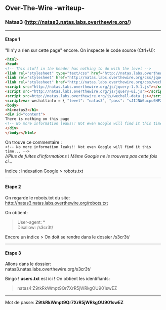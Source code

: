 ## Over-The-Wire -writeup-
### Natas3 (http://natas3.natas.labs.overthewire.org/)

---
#### Etape 1

"Il n'y a rien sur cette page" encore. On inspecte le code source (Ctrl+U):

```html
<html>
<head>
<!-- This stuff in the header has nothing to do with the level -->
<link rel="stylesheet" type="text/css" href="http://natas.labs.overthewire.org/css/level.css">
<link rel="stylesheet" href="http://natas.labs.overthewire.org/css/jquery-ui.css" />
<link rel="stylesheet" href="http://natas.labs.overthewire.org/css/wechall.css" />
<script src="http://natas.labs.overthewire.org/js/jquery-1.9.1.js"></script>
<script src="http://natas.labs.overthewire.org/js/jquery-ui.js"></script>
<script src=http://natas.labs.overthewire.org/js/wechall-data.js></script><script src="http://natas.labs.overthewire.org/js/wechall.js"></script>
<script>var wechallinfo = { "level": "natas3", "pass": "sJIJNW6ucpu6HPZ1ZAchaDtwd7oGrD14" };</script></head>
<body>
<h1>natas3</h1>
<div id="content">
There is nothing on this page
<!-- No more information leaks!! Not even Google will find it this time... -->
</div>
</body></html>
```

On trouve ce commentaire :  
`<!-- No more information leaks!! Not even Google will find it this time... -->`  
*//Plus de fuites d'informations ! Même Google ne le trouvera pas cette fois ci...*

Indice : Indexation Google > robots.txt

---
#### Etape 2

On regarde le robots.txt du site:  
http://natas3.natas.labs.overthewire.org/robots.txt

On obtient:
> User-agent: *  
> Disallow: /s3cr3t/

Encore un indice > On doit se rendre dans le dossier /s3cr3t/

---
#### Etape 3

Allons dans le dossier:  
natas3.natas.labs.overthewire.org/s3cr3t/

Bingo ! **users.txt** est ici ! On obtient les identifiants:  
> natas4:Z9tkRkWmpt9Qr7XrR5jWRkgOU901swEZ

---

Mot de passe: **Z9tkRkWmpt9Qr7XrR5jWRkgOU901swEZ**
